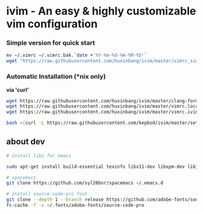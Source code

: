 # ivim - An easy & highly customizable vim configuration 

### Simple version for quick start
```bash
mv ~/.vimrc ~/.vimrc.bak.`date +'%Y-%m-%d-%H-%M-%S'`
wget "https://raw.githubusercontent.com/huxinbang/ivim/master/vimrc_simple" -O ~/.vimrc
```

### Automatic Installation (*nix only)

**via 'curl'**

```bash
wget https://raw.githubusercontent.com/huxinbang/ivim/master/clang-format -O ~/.clang-format
wget https://raw.githubusercontent.com/huxinbang/ivim/master/vimrc.local -O ~/.vimrc.local
wget https://raw.githubusercontent.com/huxinbang/ivim/master/vimrc.ivim.local -O ~/.vimrc.ivim.local

bash <(curl -L https://raw.githubusercontent.com/kepbod/ivim/master/setup.sh) -i

```


## about dev

```bash
# install libs for emacs

sudo apt-get install build-essential texinfo libx11-dev libxpm-dev libjpeg-dev libpng-dev libgif-dev libtiff-dev libgtk2.0-dev libncurses-dev libgnutls-dev exuberant-ctags

# spacemacs
git clone https://github.com/syl20bnr/spacemacs ~/.emacs.d

# install source-code-pro font
git clone --depth 1 --branch release https://github.com/adobe-fonts/source-code-pro.git ~/.fonts/adobe-fonts/source-code-pro
fc-cache -f -v ~/.fonts/adobe-fonts/source-code-pro

```

